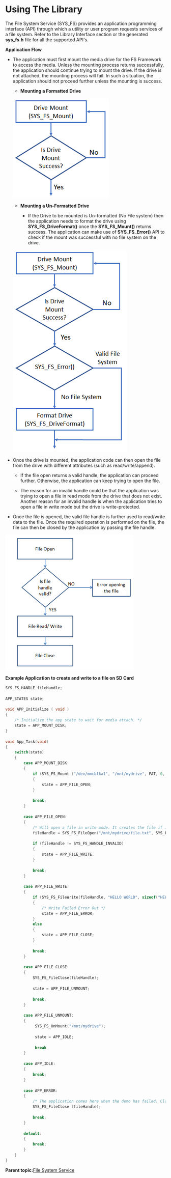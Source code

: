 # Using The Library

The File System Service \(SYS\_FS\) provides an application programming interface \(API\) through which a utility or user program requests services of a file system. Refer to the Library Interface section or the generated **sys\_fs.h** file for all the supported API's.

**Application Flow**

-   The application must first mount the media drive for the FS Framework to access the media. Unless the mounting process returns successfully, the application should continue trying to mount the drive. If the drive is not attached, the mounting process will fail. In such a situation, the application should not proceed further unless the mounting is success.

    -   **Mounting a Formatted Drive**

    ![sys_fs_mount_formatted](GUID-F9F41A4B-674F-4BBB-9DE5-B188DF909416-low.png)

    -   **Mounting a Un-Formatted Drive**

        -   If the Drive to be mounted is Un-formatted \(No File system\) then the application needs to format the drive using **SYS\_FS\_DriveFormat\(\)** once the **SYS\_FS\_Mount\(\)** returns success. The application can make use of **SYS\_FS\_Error\(\)** API to check if the mount was successful with no file system on the drive.

    ![sys_fs_mount_unformatted](GUID-CDDA2030-E224-4B63-8DDF-349ACC6A0DD5-low.png)

-   Once the drive is mounted, the application code can then open the file from the drive with different attributes \(such as read/write/append\).

    -   If the file open returns a valid handle, the application can proceed further. Otherwise, the application can keep trying to open the file.

    -   The reason for an invalid handle could be that the application was trying to open a file in read mode from the drive that does not exist. Another reason for an invalid handle is when the application tries to open a file in write mode but the drive is write-protected.

-   Once the file is opened, the valid file handle is further used to read/write data to the file. Once the required operation is performed on the file, the file can then be closed by the application by passing the file handle.


![sys_fs_open_read_write_close](GUID-F837075F-09BB-4A26-A069-51E28F974DE6-low.png)

**Example Application to create and write to a file on SD Card**

```c
SYS_FS_HANDLE fileHandle;

APP_STATES state;

void APP_Initialize ( void )
{
    /* Initialize the app state to wait for media attach. */
    state = APP_MOUNT_DISK;
}

void App_Task(void)
{
    switch(state)
    {
        case APP_MOUNT_DISK:
        {
            if (SYS_FS_Mount ("/dev/mmcblka1", "/mnt/mydrive", FAT, 0, NULL) == SYS_FS_RES_SUCCESS)
            {
                state = APP_FILE_OPEN;
            }

            break;
        }

        case APP_FILE_OPEN:
        {
            /* Will open a file in write mode. It creates the file if it does not exist */
            fileHandle = SYS_FS_FileOpen("/mnt/mydrive/file.txt", SYS_FS_FILE_OPEN_WRITE);

            if (fileHandle != SYS_FS_HANDLE_INVALID)
            {
                state = APP_FILE_WRITE;
            }

            break;
        }

        case APP_FILE_WRITE:
        {
            if (SYS_FS_FileWrite(fileHandle, "HELLO WORLD", sizeof("HELLO WORLD")) == -1)
            {
                /* Write Failed Error Out */
                state = APP_FILE_ERROR;
            }
            else
            {
                state = APP_FILE_CLOSE;
            }

            break;
        }

        case APP_FILE_CLOSE:
        {
            SYS_FS_FileClose(fileHandle);

            state = APP_FILE_UNMOUNT;

            break;
        }

        case APP_FILE_UNMOUNT:
        {
             SYS_FS_UnMount("/mnt/mydrive");

             state = APP_IDLE;

             break
        }

        case APP_IDLE:
        {
            break;
        }

        case APP_ERROR:
        {
            /* The application comes here when the demo has failed. Close the opened file */
            SYS_FS_FileClose (fileHandle);

            break;
        }

        default:
        {
            break;
        }
    }
}

```

**Parent topic:**[File System Service](GUID-066D09D2-5550-49D9-ADA2-60A702DB243E.md)

